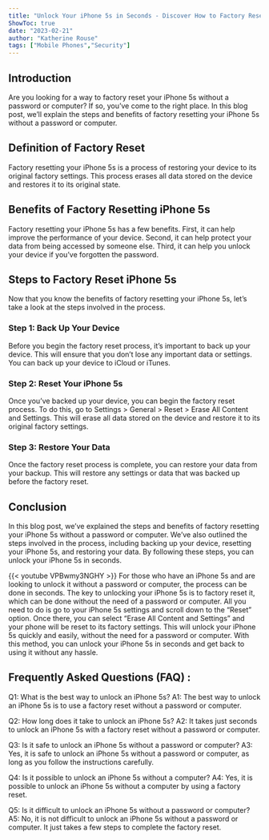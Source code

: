 ```yaml
---
title: "Unlock Your iPhone 5s in Seconds - Discover How to Factory Reset Without a Password or Computer!"
ShowToc: true 
date: "2023-02-21"
author: "Katherine Rouse" 
tags: ["Mobile Phones","Security"]
---
```

## Introduction

Are you looking for a way to factory reset your iPhone 5s without a password or computer? If so, you’ve come to the right place. In this blog post, we’ll explain the steps and benefits of factory resetting your iPhone 5s without a password or computer.

## Definition of Factory Reset

Factory resetting your iPhone 5s is a process of restoring your device to its original factory settings. This process erases all data stored on the device and restores it to its original state.

## Benefits of Factory Resetting iPhone 5s

Factory resetting your iPhone 5s has a few benefits. First, it can help improve the performance of your device. Second, it can help protect your data from being accessed by someone else. Third, it can help you unlock your device if you’ve forgotten the password.

## Steps to Factory Reset iPhone 5s

Now that you know the benefits of factory resetting your iPhone 5s, let’s take a look at the steps involved in the process.

### Step 1: Back Up Your Device

Before you begin the factory reset process, it’s important to back up your device. This will ensure that you don’t lose any important data or settings. You can back up your device to iCloud or iTunes.

### Step 2: Reset Your iPhone 5s

Once you’ve backed up your device, you can begin the factory reset process. To do this, go to Settings > General > Reset > Erase All Content and Settings. This will erase all data stored on the device and restore it to its original factory settings.

### Step 3: Restore Your Data

Once the factory reset process is complete, you can restore your data from your backup. This will restore any settings or data that was backed up before the factory reset.

## Conclusion

In this blog post, we’ve explained the steps and benefits of factory resetting your iPhone 5s without a password or computer. We’ve also outlined the steps involved in the process, including backing up your device, resetting your iPhone 5s, and restoring your data. By following these steps, you can unlock your iPhone 5s in seconds.

{{< youtube VPBwmy3NGHY >}} 
For those who have an iPhone 5s and are looking to unlock it without a password or computer, the process can be done in seconds. The key to unlocking your iPhone 5s is to factory reset it, which can be done without the need of a password or computer. All you need to do is go to your iPhone 5s settings and scroll down to the “Reset” option. Once there, you can select “Erase All Content and Settings” and your phone will be reset to its factory settings. This will unlock your iPhone 5s quickly and easily, without the need for a password or computer. With this method, you can unlock your iPhone 5s in seconds and get back to using it without any hassle.

## Frequently Asked Questions (FAQ) :
Q1: What is the best way to unlock an iPhone 5s?
A1: The best way to unlock an iPhone 5s is to use a factory reset without a password or computer. 

Q2: How long does it take to unlock an iPhone 5s?
A2: It takes just seconds to unlock an iPhone 5s with a factory reset without a password or computer. 

Q3: Is it safe to unlock an iPhone 5s without a password or computer?
A3: Yes, it is safe to unlock an iPhone 5s without a password or computer, as long as you follow the instructions carefully. 

Q4: Is it possible to unlock an iPhone 5s without a computer?
A4: Yes, it is possible to unlock an iPhone 5s without a computer by using a factory reset. 

Q5: Is it difficult to unlock an iPhone 5s without a password or computer?
A5: No, it is not difficult to unlock an iPhone 5s without a password or computer. It just takes a few steps to complete the factory reset.


